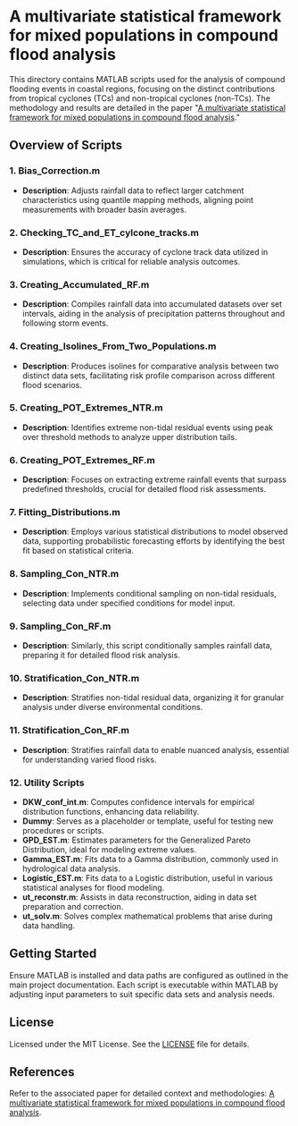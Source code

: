 # A multivariate statistical framework for mixed populations in compound flood analysis

This directory contains MATLAB scripts used for the analysis of compound flooding events in coastal regions, focusing on the distinct contributions from tropical cyclones (TCs) and non-tropical cyclones (non-TCs). The methodology and results are detailed in the paper "[A multivariate statistical framework for mixed populations in compound flood analysis](https://egusphere.copernicus.org/preprints/2024/egusphere-2024-1122)."


## Overview of Scripts

### 1. Bias_Correction.m
- **Description**: Adjusts rainfall data to reflect larger catchment characteristics using quantile mapping methods, aligning point measurements with broader basin averages.

### 2. Checking_TC_and_ET_cylcone_tracks.m
- **Description**: Ensures the accuracy of cyclone track data utilized in simulations, which is critical for reliable analysis outcomes.

### 3. Creating_Accumulated_RF.m
- **Description**: Compiles rainfall data into accumulated datasets over set intervals, aiding in the analysis of precipitation patterns throughout and following storm events.

### 4. Creating_Isolines_From_Two_Populations.m
- **Description**: Produces isolines for comparative analysis between two distinct data sets, facilitating risk profile comparison across different flood scenarios.

### 5. Creating_POT_Extremes_NTR.m
- **Description**: Identifies extreme non-tidal residual events using peak over threshold methods to analyze upper distribution tails.

### 6. Creating_POT_Extremes_RF.m
- **Description**: Focuses on extracting extreme rainfall events that surpass predefined thresholds, crucial for detailed flood risk assessments.

### 7. Fitting_Distributions.m
- **Description**: Employs various statistical distributions to model observed data, supporting probabilistic forecasting efforts by identifying the best fit based on statistical criteria.

### 8. Sampling_Con_NTR.m
- **Description**: Implements conditional sampling on non-tidal residuals, selecting data under specified conditions for model input.

### 9. Sampling_Con_RF.m
- **Description**: Similarly, this script conditionally samples rainfall data, preparing it for detailed flood risk analysis.

### 10. Stratification_Con_NTR.m
- **Description**: Stratifies non-tidal residual data, organizing it for granular analysis under diverse environmental conditions.

### 11. Stratification_Con_RF.m
- **Description**: Stratifies rainfall data to enable nuanced analysis, essential for understanding varied flood risks.

### 12. Utility Scripts
- **DKW_conf_int.m**: Computes confidence intervals for empirical distribution functions, enhancing data reliability.
- **Dummy**: Serves as a placeholder or template, useful for testing new procedures or scripts.
- **GPD_EST.m**: Estimates parameters for the Generalized Pareto Distribution, ideal for modeling extreme values.
- **Gamma_EST.m**: Fits data to a Gamma distribution, commonly used in hydrological data analysis.
- **Logistic_EST.m**: Fits data to a Logistic distribution, useful in various statistical analyses for flood modeling.
- **ut_reconstr.m**: Assists in data reconstruction, aiding in data set preparation and correction.
- **ut_solv.m**: Solves complex mathematical problems that arise during data handling.

## Getting Started

Ensure MATLAB is installed and data paths are configured as outlined in the main project documentation. Each script is executable within MATLAB by adjusting input parameters to suit specific data sets and analysis needs.

## License

Licensed under the MIT License. See the [LICENSE](../LICENSE) file for details.

## References

Refer to the associated paper for detailed context and methodologies: [A multivariate statistical framework for mixed populations in compound flood analysis](https://doi.org/10.5194/egusphere-2024-1122).






